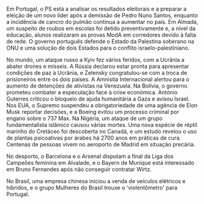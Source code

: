 Em Portugal, o PS está a analisar os resultados eleitorais e a preparar a eleição de um novo líder após a demissão de Pedro Nuno Santos, enquanto a incidência de cancro do pulmão continua a aumentar no país. Em Almada, um suspeito de roubos em escolas foi detido preventivamente e, a nível da educação, alunos realizaram as provas ModA em corredores devido à falta de rede. O governo português defende o Estado da Palestina soberano na ONU e uma solução de dois Estados para o conflito israelo-palestiniano.

No mundo, um ataque russo a Kyiv fez vários feridos, com a Ucrânia a abater drones e mísseis. A Rússia declarou estar pronta para apresentar condições de paz à Ucrânia, e Zelensky congratulou-se com a troca de prisioneiros entre os dois países. A Amnistia Internacional alertou para o aumento de detenções de ativistas na Venezuela. Na Bolívia, o governo prometeu combater a especulação face à crise económica. António Guterres criticou o bloqueio de ajuda humanitária a Gaza e avisou Israel. Nos EUA, o Supremo suspendeu a obrigatoriedade de uma agência de Elon Musk reportar decisões, e a Boeing evitou um processo criminal por engano sobre o 737 Max. Na Nigéria, um ataque de um grupo fundamentalista islâmico causou várias mortes. Uma nova espécie de réptil marinho do Cretáceo foi descoberta no Canadá, e um estudo revelou o uso de plantas psicoativas por árabes há 2700 anos em práticas de cura. Centenas de pessoas vivem no aeroporto de Madrid em situação precária.

No desporto, o Barcelona e o Arsenal disputam a final da Liga dos Campeões feminina em Alvalade, e o Bayern de Munique está interessado em Bruno Fernandes após não conseguir contratar Wirtz.

No Brasil, uma empresa chinesa iniciou a venda de veículos elétricos e híbridos, e o grupo Mulheres do Brasil trouxe o 'violentômetro' para Portugal.